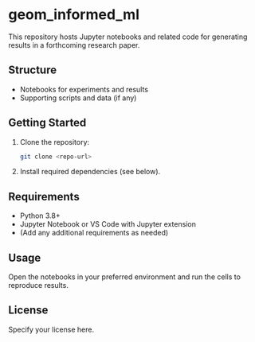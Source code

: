 # geom_informed_ml

This repository hosts Jupyter notebooks and related code for generating results in a forthcoming research paper. 

## Structure
- Notebooks for experiments and results
- Supporting scripts and data (if any)

## Getting Started
1. Clone the repository:
   ```bash
   git clone <repo-url>
   ```
2. Install required dependencies (see below).

## Requirements
- Python 3.8+
- Jupyter Notebook or VS Code with Jupyter extension
- (Add any additional requirements as needed)

## Usage
Open the notebooks in your preferred environment and run the cells to reproduce results.

## License
Specify your license here.
